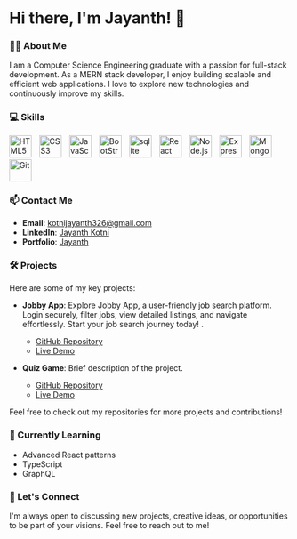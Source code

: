 # Hi there, I'm Jayanth! 👋

### 👨‍💻 About Me
I am a Computer Science Engineering graduate with a passion for full-stack development. As a MERN stack developer, I enjoy building scalable and efficient web applications. I love to explore new technologies and continuously improve my skills.

### 💻 Skills

<p align="left">
  <img src="https://cdn.jsdelivr.net/gh/devicons/devicon/icons/html5/html5-original.svg" alt="HTML5" width="40" height="40" style="margin-right: 10px;"/>
  <img src="https://cdn.jsdelivr.net/gh/devicons/devicon/icons/css3/css3-original.svg" alt="CSS3" width="40" height="40" style="margin-right: 10px;"/>
  <img src="https://cdn.jsdelivr.net/gh/devicons/devicon/icons/javascript/javascript-original.svg" alt="JavaScript" width="40" height="40" style="margin-right: 10px;"/>
  <img src="https://cdn.jsdelivr.net/gh/devicons/devicon/icons/bootstrap/bootstrap-original.svg" alt="BootStrap" width="40" height="40" style="margin-right: 10px;"/>
  <img src="https://cdn.jsdelivr.net/gh/devicons/devicon/icons/sqlite/sqlite-original.svg" alt="sqlite" width="40" height="40" style="margin-right: 10px;"/>
  <img src="https://cdn.jsdelivr.net/gh/devicons/devicon/icons/react/react-original.svg" alt="React" width="40" height="40" style="margin-right: 10px;"/>
  <img src="https://cdn.jsdelivr.net/gh/devicons/devicon/icons/nodejs/nodejs-original.svg" alt="Node.js" width="40" height="40" style="margin-right: 10px;"/>
  <img src="https://cdn.jsdelivr.net/gh/devicons/devicon/icons/express/express-original.svg" alt="Express.js" width="40" height="40" style="margin-right: 10px;"/>
  <img src="https://cdn.jsdelivr.net/gh/devicons/devicon/icons/mongodb/mongodb-original.svg" alt="MongoDB" width="40" height="40" style="margin-right: 10px;"/>
  <img src="https://cdn.jsdelivr.net/gh/devicons/devicon/icons/git/git-original.svg" alt="Git" width="40" height="40" style="margin-right: 10px;"/>
</p>

### 📫 Contact Me
- **Email**: [kotnijayanth326@gmail.com](mailto:kotnijayanth326@gmail.com)
- **LinkedIn**: [Jayanth Kotni](https://www.linkedin.com/in/jayanth-kotni-812314201/)
- **Portfolio**: [Jayanth](jayanth.in)

### 🛠️ Projects
Here are some of my key projects:

- **Jobby App**: Explore Jobby App, a user-friendly job search platform. Login securely, filter jobs, view detailed listings, and navigate effortlessly. Start your job search journey today! .
  - [GitHub Repository](https://github.com/Jayanth-Kotni/Jobby-App-React)
  - [Live Demo](https://jayanthjobby.ccbp.tech)

- **Quiz Game**: Brief description of the project.
  - [GitHub Repository](https://github.com/Jayanth-Kotni/Quiz-Game-App)
  - [Live Demo](https://reactquizpro.ccbp.tech/login)

Feel free to check out my repositories for more projects and contributions!

### 🌱 Currently Learning
- Advanced React patterns
- TypeScript
- GraphQL

### 💬 Let's Connect
I'm always open to discussing new projects, creative ideas, or opportunities to be part of your visions. Feel free to reach out to me!

